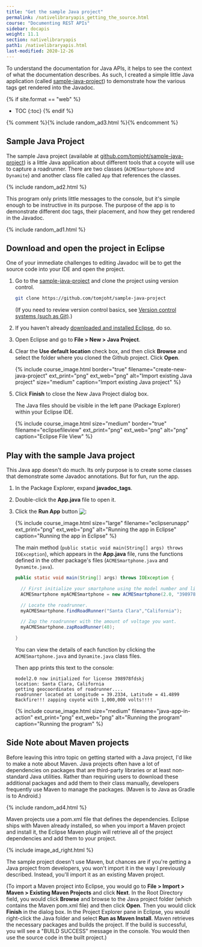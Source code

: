 ```yaml
---
title: "Get the sample Java project"
permalink: /nativelibraryapis_getting_the_source.html
course: "Documenting REST APIs"
sidebar: docapis
weight: 11.1
section: nativelibraryapis
path1: /nativelibraryapis.html
last-modified: 2020-12-26
---
```


To understand the documentation for Java APIs, it helps to see the context of what the documentation describes. As such, I created a simple little Java application (called [sample-java-project](https://github.com/tomjoht/sample-java-project)) to demonstrate how the various tags get rendered into the Javadoc.

{% if site.format == "web" %}
* TOC
{:toc}
{% endif %}

{% comment %}{% include random_ad3.html %}{% endcomment %}

## Sample Java Project

The sample Java project (available at [github.com/tomjoht/sample-java-project](https://github.com/tomjoht/sample-java-project)) is a little Java application about different tools that a coyote will use to capture a roadrunner. There are two classes (`ACMESmartphone` and `Dynamite`) and another class file called `App` that references the classes.

{% include random_ad2.html %}

This program only prints little messages to the console, but it's simple enough to be instructive in its purpose. The purpose of the app is to demonstrate different doc tags, their placement, and how they get rendered in the Javadoc.

{% include random_ad1.html %}

## <i class="fa fa-user-circle"></i> Download and open the project in Eclipse

One of your immediate challenges to editing Javadoc will be to get the source code into your IDE and open the project.

1. Go to the [sample-java-project](https://github.com/tomjoht/sample-java-project) and clone the project using version control.

    ```bash
    git clone https://github.com/tomjoht/sample-java-project
    ```

    (If you need to review version control basics, see [Version control systems (such as Git)](pubapis_version_control.html).)

2.  If you haven't already [downloaded and installed Eclipse](nativelibraryapis_overview.html#eclipse), do so.
3.  Open Eclipse and go to **File > New > Java Project**.
4.  Clear the **Use default location** check box, and then click **Browse** and select the folder where you cloned the Github project. Click **Open**.

    {% include course_image.html border="true" filename="create-new-java-project" ext_print="png" ext_web="png" alt="Import existing Java project" size="medium" caption="Import existing Java project" %}

5.  Click **Finish** to close the New Java Project dialog box.

	  The Java files should be visible in the left pane (Package Explorer) within your Eclipse IDE.

    {% include course_image.html size="medium" border="true" filename="eclipsefileview" ext_print="png" ext_web="png" alt="png" caption="Eclipse File View" %}

## <i class="fa fa-user-circle"></i> Play with the sample Java project

This Java app doesn't do much. Its only purpose is to create some classes that demonstrate some Javadoc annotations. But for fun, run the app.

1.  In the Package Explorer, expand **javadoc_tags**.
2.  Double-click the **App.java** file to open it.
3.  Click the **Run App** button <img src="{{site.media}}/javarunbutton.png" style="vertical-align:bottom" />:

    {% include course_image.html size="large" filename="eclipserunapp" ext_print="png" ext_web="png" alt="Running the app in Eclipse" caption="Running the app in Eclipse" %}

    The main method (`public static void main(String[] args) throws IOException`), which appears in the **App.java** file, runs the functions defined in the other package's files (`ACMESmartphone.java` and `Dynamite.java`).

    ```java
    public static void main(String[] args) throws IOException {

      // First initialize your smartphone using the model number and license key.
      ACMESmartphone myACMESmartphone = new ACMESmartphone(2.0, "398978fdskj");

      // Locate the roadrunner.
      myACMESmartphone.findRoadRunner("Santa Clara","California");

      // Zap the roadrunner with the amount of voltage you want.
      myACMESmartphone.zapRoadRunner(40);

    }
    ```

    You can view the details of each function by clicking the `ACMESmartphone.java` and `Dynamite.java` class files.

    Then app prints this text to the console:

    ```
    model2.0 now initialized for license 398978fdskj
    location: Santa Clara, California
    getting geocoordinates of roadrunner....
    roadrunner located at Longitude = 39.2334, Latitude = 41.4899
    Backfire!!! zapping coyote with 1,000,000 volts!!!!
    ```

    {% include course_image.html  size="medium"  filename="java-app-in-action" ext_print="png" ext_web="png" alt="Running the program" caption="Running the program" %}

## Side Note about Maven projects

Before leaving this intro topic on getting started with a Java project, I'd like to make a note about Maven. Java projects often have a lot of dependencies on packages that are third-party libraries or at least non-standard Java utilities. Rather than requiring users to download these additional packages and add them to their class manually, developers frequently use Maven to manage the packages. (Maven is to Java as Gradle is to Android.)

{% include random_ad4.html %}

Maven projects use a pom.xml file that defines the dependencies. Eclipse ships with Maven already installed, so when you import a Maven project and install it, the Eclipse Maven plugin will retrieve all of the project dependencies and add them to your project.

{% include image_ad_right.html %}

The sample project doesn't use Maven, but chances are if you're getting a Java project from developers, you won't import it in the way I previously described. Instead, you'll import it as an existing Maven project.

(To import a Maven project into Eclipse, you would go to **File > Import > Maven > Existing Maven Projects** and click **Next**. In the Root Directory field, you would click **Browse** and browse to the Java project folder (which contains the Maven pom.xml file) and then click **Open**. Then you would click **Finish** in the dialog box. In the Project Explorer pane in Eclipse, you would right-click the Java folder and select **Run as Maven Install**. Maven retrieves the necessary packages and builds the project. If the build is successful, you will see a "BUILD SUCCESS" message in the console. You would then use the source code in the built project.)
